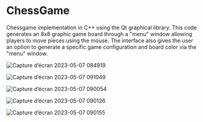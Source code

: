 # ChessGame

Chessgame implementation in C++ using the Qt graphical library. This code generates an 8x8 graphic game board through a "menu" window
allowing players to move pieces using the mouse. The interface also gives the user an option to generate a specific game configuration
and board color via the "menu" window.

![Capture d’écran 2023-05-07 084919](https://user-images.githubusercontent.com/107291168/236679006-60cb5180-c7dd-47ca-a0c4-8eddd7d28433.png)

![Capture d’écran 2023-05-07 091049](https://user-images.githubusercontent.com/107291168/236679594-2beeb3df-7ed6-4008-8fe4-325165f8a6f1.png)

![Capture d’écran 2023-05-07 090054](https://user-images.githubusercontent.com/107291168/236679256-d9723aee-0c4b-4ef0-8947-f12271e6c75c.png)

![Capture d’écran 2023-05-07 090126](https://user-images.githubusercontent.com/107291168/236679261-3a2122f2-018f-41f6-9e60-aa154db134c9.png)

![Capture d’écran 2023-05-07 090155](https://user-images.githubusercontent.com/107291168/236679264-94ab1162-47e5-4953-9ea9-69e79090317d.png)
